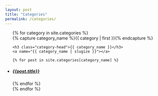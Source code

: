 ```yaml
---   
layout: post
title: "Categories"
permalink: /categories/
---
```


<div id="archives">
 <ul>
{% for category in site.categories %}
  <div class="archive-group">
    {% capture category_name %}{{ category | first }}{% endcapture %}
    <div id="#{{ category_name | slugize }}"></div>
    <p></p>
    
    <h3 class="category-head">{{ category_name }}</h3>
    <a name="{{ category_name | slugize }}"></a>
    
    {% for post in site.categories[category_name] %}
   <li> <article class="archive-item">
      <h5><a href="{{ site.baseurl }}{{ post.url }}">{{post.title}}</a></h5>
    </article> </li>
    {% endfor %}
      
  </div>
{% endfor %}
  </ul>
</div>
